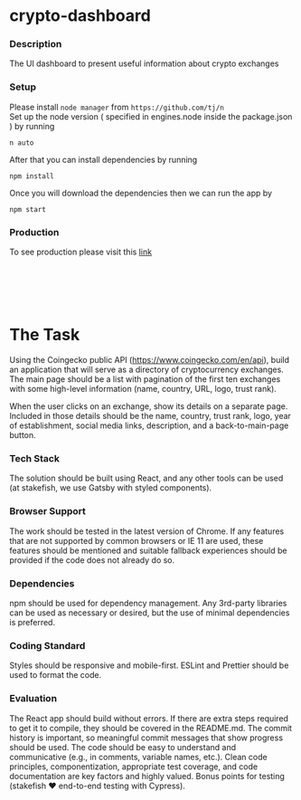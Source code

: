 # crypto-dashboard

### Description
The UI dashboard to present useful information about crypto exchanges

### Setup
Please install `node manager` from `https://github.com/tj/n` <br>
Set up the node version ( specified in engines.node inside the package.json ) by running
```
n auto
```
After that you can install dependencies by running
```
npm install
```
Once you will download the dependencies then we can run the app by
```
npm start
```

### Production
To see production please visit this [link](https://crypto-dashboard-sztadii.vercel.app)

<br />
<br />
<br />
<br />

# The Task
Using the Coingecko public API (https://www.coingecko.com/en/api),
build an application that will serve as a directory of cryptocurrency exchanges.
The main page should be a list with pagination of the first ten exchanges
with some high-level information (name, country, URL, logo, trust rank).

When the user clicks on an exchange, show its details on a separate page.
Included in those details should be the name, country, trust rank, logo, year of establishment,
social media links, description, and a back-to-main-page button.

### Tech Stack
The solution should be built using React, and any other tools can be used
(at stakefish, we use Gatsby with styled components).

### Browser Support
The work should be tested in the latest version of Chrome.
If any features that are not supported by common browsers or IE 11 are used,
these features should be mentioned and suitable fallback experiences should be provided
if the code does not already do so.

### Dependencies
npm should be used for dependency management.
Any 3rd-party libraries can be used as necessary or desired,
but the use of minimal dependencies is preferred.

### Coding Standard
Styles should be responsive and mobile-first. ESLint and Prettier should be used to format the code.

### Evaluation
The React app should build without errors. If there are extra steps required to get it to compile,
they should be covered in the README.md.
The commit history is important, so meaningful commit messages that show progress should be used.
The code should be easy to understand and communicative (e.g., in comments, variable names, etc.).
Clean code principles, componentization, appropriate test coverage,
and code documentation are key factors and highly valued.
Bonus points for testing (stakefish ❤️ end-to-end testing with Cypress).
